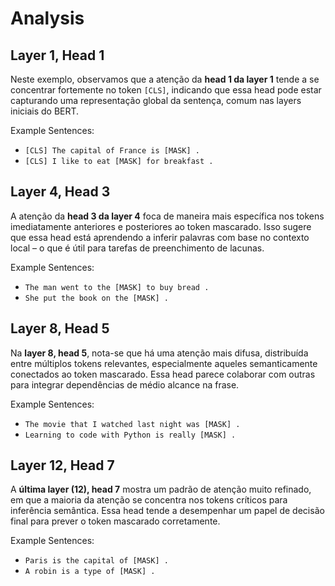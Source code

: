 # Analysis

## Layer 1, Head 1

Neste exemplo, observamos que a atenção da **head 1 da layer 1** tende a se concentrar fortemente no token `[CLS]`, indicando que essa head pode estar capturando uma representação global da sentença, comum nas layers iniciais do BERT.

Example Sentences:
- `[CLS] The capital of France is [MASK] .`
- `[CLS] I like to eat [MASK] for breakfast .`

## Layer 4, Head 3

A atenção da **head 3 da layer 4** foca de maneira mais específica nos tokens imediatamente anteriores e posteriores ao token mascarado. Isso sugere que essa head está aprendendo a inferir palavras com base no contexto local – o que é útil para tarefas de preenchimento de lacunas.

Example Sentences:
- `The man went to the [MASK] to buy bread .`
- `She put the book on the [MASK] .`

## Layer 8, Head 5

Na **layer 8, head 5**, nota-se que há uma atenção mais difusa, distribuída entre múltiplos tokens relevantes, especialmente aqueles semanticamente conectados ao token mascarado. Essa head parece colaborar com outras para integrar dependências de médio alcance na frase.

Example Sentences:
- `The movie that I watched last night was [MASK] .`
- `Learning to code with Python is really [MASK] .`

## Layer 12, Head 7

A **última layer (12), head 7** mostra um padrão de atenção muito refinado, em que a maioria da atenção se concentra nos tokens críticos para inferência semântica. Essa head tende a desempenhar um papel de decisão final para prever o token mascarado corretamente.

Example Sentences:
- `Paris is the capital of [MASK] .`
- `A robin is a type of [MASK] .`
